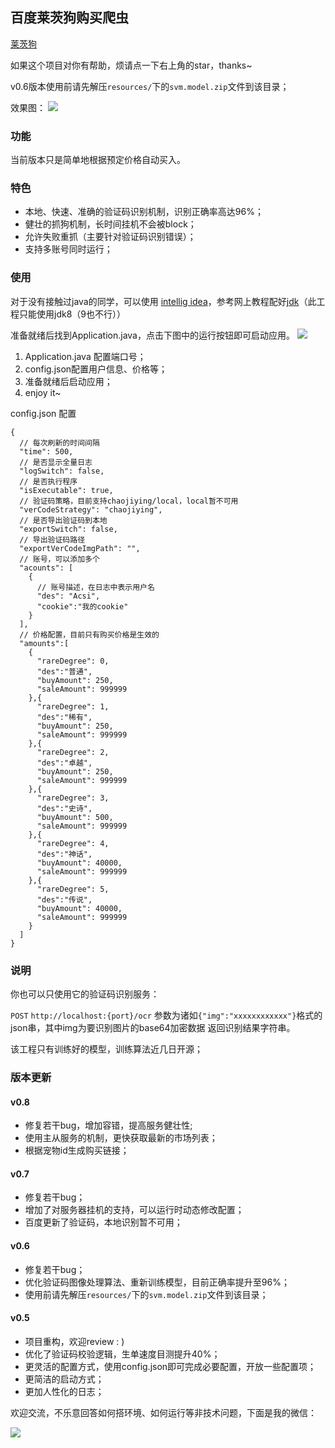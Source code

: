 ## 百度莱茨狗购买爬虫

[莱茨狗](https://pet-chain.baidu.com/)

如果这个项目对你有帮助，烦请点一下右上角的star，thanks~

v0.6版本使用前请先解压`resources/`下的`svm.model.zip`文件到该目录；

效果图：
![](https://ws4.sinaimg.cn/large/006tKfTcly1fochjbt23dj31iu0jin45.jpg)

### 功能
当前版本只是简单地根据预定价格自动买入。

### 特色
- 本地、快速、准确的验证码识别机制，识别正确率高达96%；
- 健壮的抓狗机制，长时间挂机不会被block；
- 允许失败重抓（主要针对验证码识别错误）；
- 支持多账号同时运行；

### 使用
对于没有接触过java的同学，可以使用 [intellig idea](https://www.jetbrains.com/idea/)，参考网上教程配好[jdk](http://www.oracle.com/technetwork/java/javase/downloads/jdk8-downloads-2133151.html)（此工程只能使用jdk8（9也不行））

准备就绪后找到Application.java，点击下图中的运行按钮即可启动应用。
![](https://ws4.sinaimg.cn/large/006tKfTcly1foaizv2a2ej30lo0cq75v.jpg)

1. Application.java 配置端口号；
2. config.json配置用户信息、价格等；
3. 准备就绪后启动应用；
4. enjoy it~

config.json 配置
```
{
  // 每次刷新的时间间隔
  "time": 500,
  // 是否显示全量日志
  "logSwitch": false,
  // 是否执行程序
  "isExecutable": true,
  // 验证码策略，目前支持chaojiying/local，local暂不可用
  "verCodeStrategy": "chaojiying",
  // 是否导出验证码到本地
  "exportSwitch": false,
  // 导出验证码路径
  "exportVerCodeImgPath": "",
  // 账号，可以添加多个
  "acounts": [
    {
      // 账号描述，在日志中表示用户名
      "des": "Acsi",
      "cookie":"我的cookie"
    }
  ],
  // 价格配置，目前只有购买价格是生效的
  "amounts":[
    {
      "rareDegree": 0,
      "des":"普通",
      "buyAmount": 250,
      "saleAmount": 999999
    },{
      "rareDegree": 1,
      "des":"稀有",
      "buyAmount": 250,
      "saleAmount": 999999
    },{
      "rareDegree": 2,
      "des":"卓越",
      "buyAmount": 250,
      "saleAmount": 999999
    },{
      "rareDegree": 3,
      "des":"史诗",
      "buyAmount": 500,
      "saleAmount": 999999
    },{
      "rareDegree": 4,
      "des":"神话",
      "buyAmount": 40000,
      "saleAmount": 999999
    },{
      "rareDegree": 5,
      "des":"传说",
      "buyAmount": 40000,
      "saleAmount": 999999
    }
  ]
}
```


### 说明
你也可以只使用它的验证码识别服务：
 
`POST` `http://localhost:{port}/ocr` 参数为诸如`{"img":"xxxxxxxxxxxx"}`格式的json串，其中img为要识别图片的base64加密数据 返回识别结果字符串。
 
 该工程只有训练好的模型，训练算法近几日开源； 
 

 ### 版本更新
 #### v0.8
 - 修复若干bug，增加容错，提高服务健壮性;
 - 使用主从服务的机制，更快获取最新的市场列表；
 - 根据宠物id生成购买链接；
 
 #### v0.7
 - 修复若干bug；
 - 增加了对服务器挂机的支持，可以运行时动态修改配置；
 - 百度更新了验证码，本地识别暂不可用；
 
 #### v0.6
 - 修复若干bug；
 - 优化验证码图像处理算法、重新训练模型，目前正确率提升至96%；
 - 使用前请先解压`resources/`下的`svm.model.zip`文件到该目录；
 
 #### v0.5
 - 项目重构，欢迎review  : )
 - 优化了验证码校验逻辑，生单速度目测提升40%；
 - 更灵活的配置方式，使用config.json即可完成必要配置，开放一些配置项；
 - 更简洁的启动方式；
 - 更加人性化的日志；
 
 
 欢迎交流，不乐意回答如何搭环境、如何运行等非技术问题，下面是我的微信：
 
 ![](https://ws4.sinaimg.cn/large/006tKfTcly1foahsdmz9vj30e80e8t8w.jpg)

